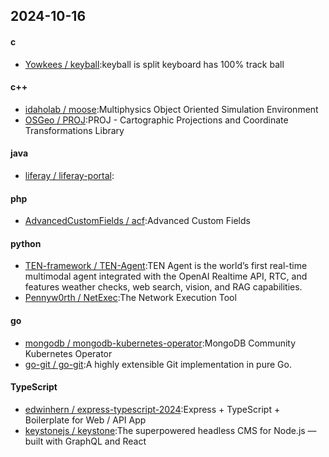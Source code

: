 ## 2024-10-16
#### c
* [Yowkees / keyball](https://github.com/Yowkees/keyball):keyball is split keyboard has 100% track ball
#### c++
* [idaholab / moose](https://github.com/idaholab/moose):Multiphysics Object Oriented Simulation Environment
* [OSGeo / PROJ](https://github.com/OSGeo/PROJ):PROJ - Cartographic Projections and Coordinate Transformations Library
#### java
* [liferay / liferay-portal](https://github.com/liferay/liferay-portal):
#### php
* [AdvancedCustomFields / acf](https://github.com/AdvancedCustomFields/acf):Advanced Custom Fields
#### python
* [TEN-framework / TEN-Agent](https://github.com/TEN-framework/TEN-Agent):TEN Agent is the world’s first real-time multimodal agent integrated with the OpenAI Realtime API, RTC, and features weather checks, web search, vision, and RAG capabilities.
* [Pennyw0rth / NetExec](https://github.com/Pennyw0rth/NetExec):The Network Execution Tool
#### go
* [mongodb / mongodb-kubernetes-operator](https://github.com/mongodb/mongodb-kubernetes-operator):MongoDB Community Kubernetes Operator
* [go-git / go-git](https://github.com/go-git/go-git):A highly extensible Git implementation in pure Go.
#### TypeScript
* [edwinhern / express-typescript-2024](https://github.com/edwinhern/express-typescript-2024):Express + TypeScript + Boilerplate for Web / API App
* [keystonejs / keystone](https://github.com/keystonejs/keystone):The superpowered headless CMS for Node.js — built with GraphQL and React
